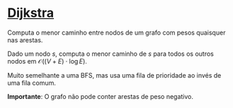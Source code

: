 # [Dijkstra](dijkstra.cpp)

Computa o menor caminho entre nodos de um grafo com pesos quaisquer nas arestas.

Dado um nodo $s$, computa o menor caminho de $s$ para todos os outros nodos em $\mathcal{O}((V + E) \cdot \log E)$.

Muito semelhante a uma BFS, mas usa uma fila de prioridade ao invés de uma fila comum.

**Importante**: O grafo não pode conter arestas de peso negativo.